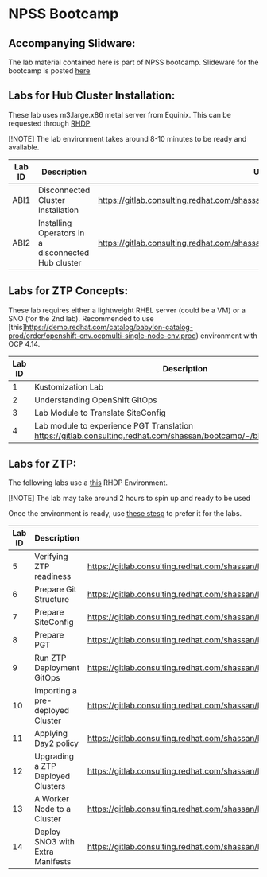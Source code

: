 # NPSS Bootcamp


## Accompanying Slidware: 

The lab material contained here is part of NPSS bootcamp. Slideware for the bootcamp is posted [here](https://docs.google.com/presentation/d/1byvAY0zb2PeCS7mtFymNdtL6b1vvPI72FRLVt4xdBP8/edit?usp=drive_link)

## Labs for Hub Cluster Installation: 

These lab uses m3.large.x86 metal server from Equinix. This can be requested through [RHDP](https://demo.redhat.com/catalog?search=equinix+metal+baremetal+blank)

[!NOTE] The lab environment takes around 8-10 minutes to be ready and available.

| Lab ID | Description | URL |
|--------|-------------|------|
ABI1 | Disconnected Cluster Installation |  https://gitlab.consulting.redhat.com/shassan/bootcamp/-/blob/main/abi.md |
ABI2 | Installing Operators in a disconnected Hub cluster |  https://gitlab.consulting.redhat.com/shassan/bootcamp/-/blob/main/hub_operators.md |

## Labs for ZTP Concepts:

These lab requires either a lightweight RHEL server (could be a VM) or a SNO (for the 2nd lab). Recommended to use [this]https://demo.redhat.com/catalog/babylon-catalog-prod/order/openshift-cnv.ocpmulti-single-node-cnv.prod) environment with OCP 4.14. 


| Lab ID | Description | URL |
|--------|-------------|------|
1 | Kustomization Lab |  https://gitlab.consulting.redhat.com/shassan/bootcamp/-/blob/main/kustomization.md | 
2 | Understanding OpenShift GitOps |  https://gitlab.consulting.redhat.com/shassan/bootcamp/-/blob/main/gitops.md | 
3 | Lab Module to Translate SiteConfig |  https://gitlab.consulting.redhat.com/shassan/bootcamp/-/blob/main/siteconfig.md | 
4 | Lab module to experience PGT Translation https://gitlab.consulting.redhat.com/shassan/bootcamp/-/blob/main/policies.md | 


## Labs for ZTP: 

The following labs use a [this](https://demo.redhat.com/catalog/babylon-catalog-prod/order/equinix-metal.ocp4-ran.prod) RHDP Environment. 

[!NOTE] The lab may take around 2 hours to spin up and ready to be used

Once the environment is ready, use [these stesp](https://gitlab.consulting.redhat.com/shassan/bootcamp/-/blob/main/lab_prep.md) to prefer it for the labs. 

| Lab ID | Description | URL |
|--------|-------------|------|
|5 |  Verifying ZTP readiness |  https://gitlab.consulting.redhat.com/shassan/bootcamp/-/blob/main/lab_verify.md | 
|6 |  Prepare Git Structure |  https://gitlab.consulting.redhat.com/shassan/bootcamp/-/blob/main/lab_build_0_git_structure.md  | 
|7 |  Prepare SiteConfig |  https://gitlab.consulting.redhat.com/shassan/bootcamp/-/blob/main/lab_build_1_siteconfig_sno2.md |
|8 |  Prepare PGT | https://gitlab.consulting.redhat.com/shassan/bootcamp/-/blob/main/lab_build_2_pgt.md |
|9 | Run ZTP Deployment GitOps |  https://gitlab.consulting.redhat.com/shassan/bootcamp/-/blob/main/lab_build_3_running_app.md |
|10| Importing a pre-deployed Cluster | https://gitlab.consulting.redhat.com/shassan/bootcamp/-/blob/main/lab_build_4_adding_sno1.md |
|11| Applying Day2 policy | https://gitlab.consulting.redhat.com/shassan/bootcamp/-/blob/main/lab_build_4_day2_policies.md |
|12| Upgrading a ZTP Deployed Clusters | https://gitlab.consulting.redhat.com/shassan/bootcamp/-/blob/main/lab_build_5_upgrade.md |
|13| A Worker Node to a Cluster | https://gitlab.consulting.redhat.com/shassan/bootcamp/-/blob/main/lab_build_6_adding_worker.md|
|14| Deploy SNO3 with Extra Manifests | https://gitlab.consulting.redhat.com/shassan/bootcamp/-/blob/main/lab_build_X_deploy_sno3.md |

